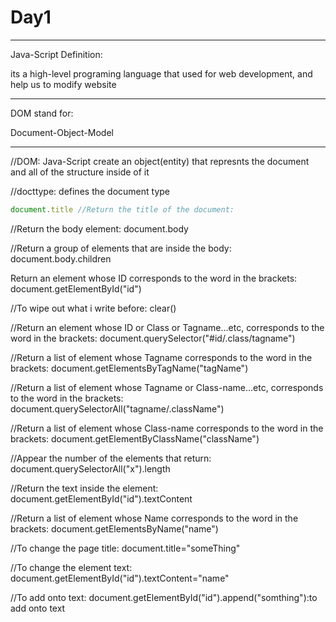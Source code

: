 # Day1
---
Java-Script Definition:

its a high-level programing language that used for web development, and  help us to modify website

---

DOM stand for:

Document-Object-Model

---
//DOM:
Java-Script create an object(entity) that represnts the document and all of the structure inside of it

//docttype:
defines the document type

```javascript
document.title //Return the title of the document:
```
//Return the body element:
document.body

//Return a group of elements that are inside the body:
document.body.children

Return an element whose ID corresponds to the word in the brackets:
document.getElementById("id")

//To wipe out what i write before:
clear()

//Return an element whose ID or Class or Tagname...etc, corresponds to the word in the brackets:
document.querySelector("#id/.class/tagname")

//Return  a list of element whose Tagname corresponds to the word in the brackets:
document.getElementsByTagName("tagName")

//Return  a list of element whose Tagname or Class-name...etc, corresponds to the word in the brackets:
document.querySelectorAll("tagname/.className")

//Return  a list of element whose Class-name corresponds to the word in the brackets:
document.getElementByClassName("className")

//Appear the number of the elements that return:
document.querySelectorAll("x").length

//Return the text inside the element:
document.getElementById("id").textContent

//Return  a list of element whose Name corresponds to the word in the brackets:
document.getElementsByName("name")

//To change the page title:
document.title="someThing"

//To change the element text:
document.getElementById("id").textContent="name"

//To add  onto text:
document.getElementById("id").append("somthing"):to add  onto text
